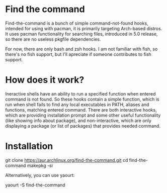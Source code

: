 # Find the command

Find-the-command is a bunch of simple command-not-found hooks, intended for using with pacman, it is primarily targeting Arch-based distros. It uses pacman functionality for searching files, introduced in 5.0 release, so there are no useless pkgfile dependencies.

For now, there are only bash and zsh hooks. I am not familiar with fish, so there's no fish support, but I'll apreciate if someone contributes to fish support.

# How does it work?

Ineractive shells have an ability to run a specified function when entered command is not found. So these hooks contain a simple function, which is run when shell fails to find any local executables in PATH, aliases and functions, matching entered command. There are both interactive hooks, which are providing installation prompt and some other useful functionality (like showing info about package), and non-interactive, which are only displaying a package (or list of packages) that provides needed command.

# Installation

git clone https://aur.archlinux.org/find-the-command.git
cd find-the-command
makepkg -si

Alternatively, you can use yaourt:

yaourt -S find-the-command
